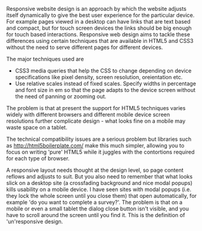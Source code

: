 Responsive website design is an approach by which the website adjusts itself dynamically to give the best user experience for the particular device. For example pages viewed in a desktop can have links that are text based and compact, but for touch screen devices the links should be big enough for touch based interactions. Responsive web design aims to tackle these differences using certain techniques that are available in HTML5 and CSS3 without the need to serve different pages for different devices.

The major techniques used are
* CSS3 media queries that help the CSS to change depending on device specifications like pixel density, screen resolution, oreientation etc.
* Use relative scales instead of fixed scales. Specify widths in percentage and font size in em so that the page adapts to the device screen without the need of panning or zooming out.

The problem is that at present the support for HTML5 techniques varies widely with different browsers and different mobile device screen resolutions further complicate design - what looks fine on a mobile may waste space on a tablet.

The technical compatibility issues are a serious problem but libraries such as http://html5boilerplate.com/ make this much simpler, allowing you to focus on writing 'pure' HTML5 while it juggles with the contortions required for each type of browser.

A responsive layout needs thought at the design level, so page content reflows and adjusts to suit. But you also need to remember that what looks slick on a desktop site (a crossfading background and nice modal popups) kills usability on a mobile device. I have seen sites with modal popups (i.e. they lock the whole screen until you close them) that open automatically, for example 'do you want to complete a survey?'. The problem is that on a mobile or even a small tablet the dialog close button isn't visible, and you have to scroll around the screen until you find it. This is the definition of 'un'responsive design.